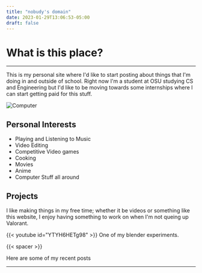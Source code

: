 ```yaml
---
title: "nobudy's domain"
date: 2023-01-29T13:06:53-05:00
draft: false
---
```


# What is this place?
---
This is my personal site where I'd like to start posting about things that I'm doing in and outside of school.
Right now I'm a student at OSU studying CS and Engineering but I'd like to be moving towards some internships where I can
start getting paid for this stuff. 

![Computer](/animeComputer.gif)

## Personal Interests

- Playing and Listening to Music
- Video Editing
- Competitive Video games
- Cooking
- Movies
- Anime
- Computer Stuff all around

## Projects

I like making things in my free time; whether it be videos or something like this website, I enjoy having something to work on when I'm not queing up Valorant.

{{< youtube id="YTYH6HETg98" >}}
One of my blender experiments.

{{< spacer >}}

Here are some of my recent posts

----
